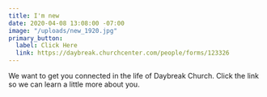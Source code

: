 ```yaml
---
title: I'm new
date: 2020-04-08 13:08:00 -07:00
image: "/uploads/new_1920.jpg"
primary_button:
  label: Click Here
  link: https://daybreak.churchcenter.com/people/forms/123326
---
```


We want to get you connected in the life of Daybreak Church. Click the link so we can learn a little more about you.